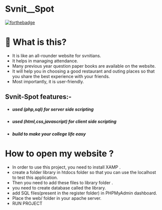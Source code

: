 # Svnit__Spot

[![forthebadge](https://forthebadge.com/images/badges/built-with-love.svg)](https://forthebadge.com)

# 🤔 What is this?
- It is like an all-rounder website for svnitians.
- It helps in managing attendance.
- Many previous year question paper books are available on the website.
- It will help you in choosing a good restaurant and outing places so that you share the best experience with your friends.
- Most importantly, it is user-friendly.

## Svnit-Spot features:-

  - ##### used **(php,sql)** for server side scripting
  - ##### used **(html,css,javascript)** for client side scripting
  - ##### build to make your college life easy

# How to open my website ?

* In order to use this project, you need to install XAMP .
* create a folder library in htdocs folder so that you can use the localhost to test this application.
*  Then you need to add these files to library folder .
* you need to create database called the library.
* add SQL files(present in the register folder) in PHPMyAdmin dashboard.
* Place the web/ folder in your apache server.
* RUN PROJECT
